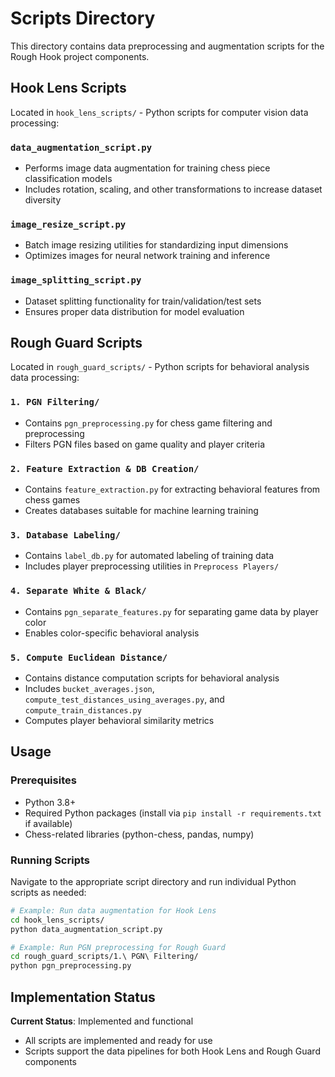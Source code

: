# Scripts Directory

This directory contains data preprocessing and augmentation scripts for the Rough Hook project components.

## Hook Lens Scripts

Located in `hook_lens_scripts/` - Python scripts for computer vision data processing:

### `data_augmentation_script.py`
- Performs image data augmentation for training chess piece classification models
- Includes rotation, scaling, and other transformations to increase dataset diversity

### `image_resize_script.py` 
- Batch image resizing utilities for standardizing input dimensions
- Optimizes images for neural network training and inference

### `image_splitting_script.py`
- Dataset splitting functionality for train/validation/test sets
- Ensures proper data distribution for model evaluation

## Rough Guard Scripts

Located in `rough_guard_scripts/` - Python scripts for behavioral analysis data processing:

### `1. PGN Filtering/`
- Contains `pgn_preprocessing.py` for chess game filtering and preprocessing
- Filters PGN files based on game quality and player criteria

### `2. Feature Extraction & DB Creation/`
- Contains `feature_extraction.py` for extracting behavioral features from chess games
- Creates databases suitable for machine learning training

### `3. Database Labeling/`
- Contains `label_db.py` for automated labeling of training data
- Includes player preprocessing utilities in `Preprocess Players/`

### `4. Separate White & Black/`
- Contains `pgn_separate_features.py` for separating game data by player color
- Enables color-specific behavioral analysis

### `5. Compute Euclidean Distance/`
- Contains distance computation scripts for behavioral analysis
- Includes `bucket_averages.json`, `compute_test_distances_using_averages.py`, and `compute_train_distances.py`
- Computes player behavioral similarity metrics

## Usage

### Prerequisites
- Python 3.8+
- Required Python packages (install via `pip install -r requirements.txt` if available)
- Chess-related libraries (python-chess, pandas, numpy)

### Running Scripts
Navigate to the appropriate script directory and run individual Python scripts as needed:

```bash
# Example: Run data augmentation for Hook Lens
cd hook_lens_scripts/
python data_augmentation_script.py

# Example: Run PGN preprocessing for Rough Guard  
cd rough_guard_scripts/1.\ PGN\ Filtering/
python pgn_preprocessing.py
```

## Implementation Status

**Current Status**: Implemented and functional
- All scripts are implemented and ready for use
- Scripts support the data pipelines for both Hook Lens and Rough Guard components